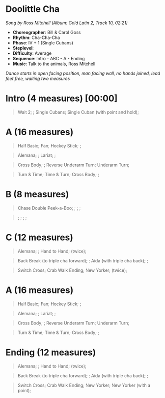 # Doolittle Cha
*Song by Ross Mitchell (Album: Gold Latin 2, Track 10, 02:21)*

* **Choreographer**: Bill & Carol Goss
* **Rhythm**: Cha-Cha-Cha
* **Phase**: IV + 1 (Single Cubans)
* **Steplevel**:
* **Difficulty**: Average
* **Sequence**: Intro - ABC - A - Ending
* **Music**: Talk to the animals, Ross Mitchell

*Dance starts in open facing position, man facing wall, no hands joined, lead feet free, waiting two measures*

# Intro (4 measures) [00:00]

> Wait 2; ; Single Cubans; Single Cuban (with point and hold);

# A (16 measures)

> Half Basic; Fan; Hockey Stick; ;

> Alemana; ; Lariat; ;

> Cross Body; ; Reverse Underarm Turn; Underarm Turn;

> Turn & Time; Time & Turn; Cross Body; ;

# B (8 measures)

> Chase Double Peek-a-Boo; ; ; ;

> ; ; ; ;

# C (12 measures)

> Alemana; ; Hand to Hand; (twice);

> Back Break (to triple cha forward); ; Aida (with triple cha back); ;

> Switch Cross; Crab Walk Ending; New Yorker; (twice);

# A (16 measures)

> Half Basic; Fan; Hockey Stick; ;

> Alemana; ; Lariat; ;

> Cross Body; ; Reverse Underarm Turn; Underarm Turn;

> Turn & Time; Time & Turn; Cross Body; ;

# Ending (12 measures)

> Alemana; ; Hand to Hand; (twice);

> Back Break (to triple cha forward); ; Aida (with triple cha back); ;

> Switch Cross; Crab Walk Ending; New Yorker; New Yorker (with a point);